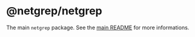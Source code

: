 # @netgrep/netgrep

The main `netgrep` package. See the [main README](https://github.com/dgopsq/netgrep) for more informations.